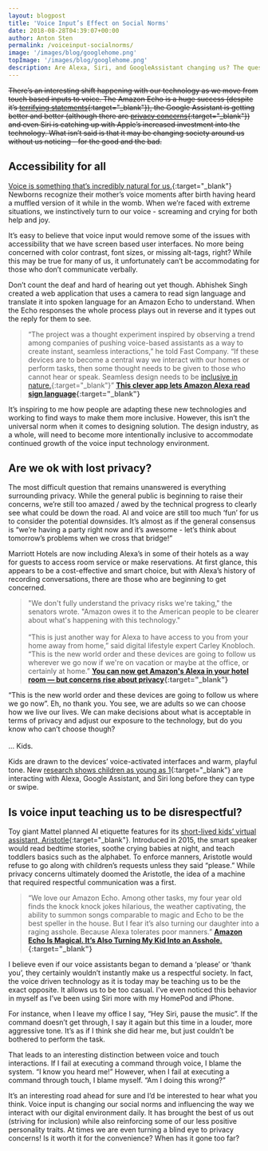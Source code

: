```yaml
---
layout: blogpost
title: 'Voice Input’s Effect on Social Norms'
date: 2018-08-28T04:39:07+00:00
author: Anton Sten
permalink: /voiceinput-socialnorms/
image: '/images/blog/googlehome.png'
topImage: '/images/blog/googlehome.png'
description: Are Alexa, Siri, and GoogleAssistant changing us? The questions of privacy, respect, and inclusion in voice input has come up a lot, but we don’t often hear how it’s changing society. Is it for the better or the worse? You be the judge.
---
```


~~There’s an interesting shift happening with our technology as we move from touch based inputs to voice. The Amazon Echo is a huge success (despite it’s [terrifying statements](https://www.digitaltrends.com/home/alexa-people-dying-statement/){:target="_blank"}), the Google Assistant is getting better and better (although there are [privacy concerns](https://www.antonsten.com/ai-ethics/){:target="_blank"}) and even Siri is catching up with Apple’s increased investment into the technology. What isn’t said is that it may be changing society around us without us noticing - for the good and the bad.~~

## Accessibility for all

[Voice is something that’s incredibly natural for us.](https://www.antonsten.com/voiceinput/){:target="_blank"} Newborns recognize their mother’s voice moments after birth having heard a muffled version of it while in the womb. When we’re faced with extreme situations, we instinctively turn to our voice - screaming and crying for both help and joy. 

It’s easy to believe that voice input would remove some of the issues with accessibility that we have screen based user interfaces. No more being concerned with color contrast, font sizes, or missing alt-tags, right? While this may be true for many of us, it unfortunately can’t be accommodating for those who don’t communicate verbally.

Don’t count the deaf and hard of hearing out yet though. Abhishek Singh created a web application that uses a camera to read sign language and translate it into spoken language for an Amazon Echo to understand. When the Echo responses the whole process plays out in reverse and it types out the reply for them to see.

>“The project was a thought experiment inspired by observing a trend among companies of pushing voice-based assistants as a way to create instant, seamless interactions,” he told Fast Company. “If these devices are to become a central way we interact with our homes or perform tasks, then some thought needs to be given to those who cannot hear or speak. Seamless design needs to be [inclusive in nature.](https://www.fastcompany.com/90166413/what-youre-getting-wrong-about-inclusive-design){:target="_blank"}”
**[This clever app lets Amazon Alexa read sign language](https://www.fastcompany.com/90202730/this-clever-app-lets-amazon-alexa-read-sign-language?utm_source=twitter.com&utm_medium=social){:target="_blank"}**

It’s inspiring to me how people are adapting these new technologies and working to find ways to make them more inclusive. However, this isn’t the universal norm when it comes to designing solution. The design industry, as a whole, will need to become more intentionally inclusive to accommodate continued growth of the voice input technology environment.

## Are we ok with lost privacy?

The most difficult question that remains unanswered is everything surrounding privacy. While the general public is beginning to raise their concerns, we’re still too amazed / awed by the technical progress to clearly see what could be down the road. AI and voice are still too much ‘fun’ for us to consider the potential downsides. It’s almost as if the general consensus is “we’re having a party right now and it’s awesome - let’s think about tomorrow’s problems when we cross that bridge!”

Marriott Hotels are now including Alexa’s in some of their hotels as a way for guests to access room service or make reservations. At first glance, this appears to be a cost-effective and smart choice, but with Alexa’s history of recording conversations, there are those who are beginning to get concerned.

>"We don't fully understand the privacy risks we're taking," the senators wrote. "Amazon owes it to the American people to be clearer about what's happening with this technology."
<br /><br />
>“This is just another way for Alexa to have access to you from your home away from home,” said digital lifestyle expert Carley Knobloch. “This is the new world order and these devices are going to follow us wherever we go now if we're on vacation or maybe at the office, or certainly at home.”
**[You can now get Amazon's Alexa in your hotel room — but concerns rise about privacy](https://www.nbcnews.com/tech/tech-news/you-can-now-get-amazon-s-alexa-your-hotel-room-n884601){:target="_blank"}**

“This is the new world order and these devices are going to follow us where we go now”. Eh, no thank you. You see, we are adults so we can choose how we live our lives. We can make decisions about what is acceptable in terms of privacy and adjust our exposure to the technology, but do you know who can’t choose though?<br /><br />
… Kids.

Kids are drawn to the devices’ voice-activated interfaces and warm, playful tone. New [research shows children as young as 1](https://www.wsj.com/articles/alexa-dont-let-my-2-year-old-talk-to-you-that-way-1531229274){:target="_blank"} are interacting with Alexa, Google Assistant, and Siri long before they can type or swipe.


## Is voice input teaching us to be disrespectful?

Toy giant Mattel planned AI etiquette features for its [short-lived kids’ virtual assistant, Aristotle](https://www.fastcompany.com/90145751/mattel-is-cancelling-its-alexa-for-kids-after-privacy-uproar){:target="_blank"}. Introduced in 2015, the smart speaker would read bedtime stories, soothe crying babies at night, and teach toddlers basics such as the alphabet. To enforce manners, Aristotle would refuse to go along with children’s requests unless they said “please.” While privacy concerns ultimately doomed the Aristotle, the idea of a machine that required respectful communication was a first.

>“We love our Amazon Echo. Among other tasks, my four year old finds the knock knock jokes hilarious, the weather captivating, the ability to summon songs comparable to magic and Echo to be the best speller in the house. But I fear it’s also turning our daughter into a raging asshole. Because Alexa tolerates poor manners.”
**[Amazon Echo Is Magical. It’s Also Turning My Kid Into an Asshole.](https://hunterwalk.com/2016/04/06/amazon-echo-is-magical-its-also-turning-my-kid-into-an-asshole/?mod=article_inline){:target="_blank"}**

I believe even if our voice assistants began to demand a ‘please’ or ‘thank you’, they certainly wouldn’t instantly make us a respectful society. In fact, the voice driven technology as it is today may be teaching us to be the exact opposite. It allows us to be too casual. I’ve even noticed this behavior in myself as I’ve been using Siri more with my HomePod and iPhone.

For instance, when I leave my office I say, “Hey Siri, pause the music”. If the command doesn’t get through, I say it again but this time in a louder, more aggressive tone. It’s as if I think she did hear me, but just couldn’t be bothered to perform the task.

That leads to an interesting distinction between voice and touch interactions. If I fail at executing a command through voice, I blame the system. “I know you heard me!” However, when I fail at executing a command through touch, I blame myself. “Am I doing this wrong?”

It’s an interesting road ahead for sure and I’d be interested to hear what you think. Voice input is changing our social norms and influencing the way we interact with our digital environment daily. It has brought the best of us out (striving for inclusion) while also reinforcing some of our less positive personality traits. At times we are even turning a blind eye to privacy concerns! Is it worth it for the convenience? When has it gone too far?
